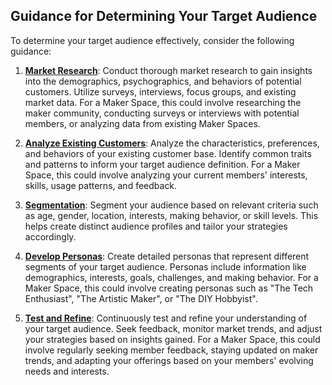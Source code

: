 ## Guidance for Determining Your Target Audience

To determine your target audience effectively, consider the following guidance:

1. [**Market Research**](https://github.com/mrthomware/MakerSpace/blob/main/MakerSpace/2.1_Determine_your_target_audience/Guidance%20for%20Determining%20your%20Target%20Audience/Market%20Research.md): Conduct thorough market research to gain insights into the demographics, psychographics, and behaviors of potential customers. Utilize surveys, interviews, focus groups, and existing market data. For a Maker Space, this could involve researching the maker community, conducting surveys or interviews with potential members, or analyzing data from existing Maker Spaces.

2. [**Analyze Existing Customers**](https://github.com/mrthomware/MakerSpace/blob/main/MakerSpace/2.1_Determine_your_target_audience/Guidance%20for%20Determining%20your%20Target%20Audience/Analyze%20Existing%20Customers.md): Analyze the characteristics, preferences, and behaviors of your existing customer base. Identify common traits and patterns to inform your target audience definition. For a Maker Space, this could involve analyzing your current members' interests, skills, usage patterns, and feedback.

3. [**Segmentation**](https://github.com/mrthomware/MakerSpace/blob/main/MakerSpace/2.1_Determine_your_target_audience/Guidance%20for%20Determining%20your%20Target%20Audience/Segmentation.md): Segment your audience based on relevant criteria such as age, gender, location, interests, making behavior, or skill levels. This helps create distinct audience profiles and tailor your strategies accordingly.

4. [**Develop Personas**](https://github.com/mrthomware/MakerSpace/blob/main/MakerSpace/2.1_Determine_your_target_audience/Guidance%20for%20Determining%20your%20Target%20Audience/Develop%20Personas.md): Create detailed personas that represent different segments of your target audience. Personas include information like demographics, interests, goals, challenges, and making behavior. For a Maker Space, this could involve creating personas such as "The Tech Enthusiast", "The Artistic Maker", or "The DIY Hobbyist".

5. [**Test and Refine**](https://github.com/mrthomware/MakerSpace/blob/main/MakerSpace/2.1_Determine_your_target_audience/Guidance%20for%20Determining%20your%20Target%20Audience/Test%20and%20Refine.md): Continuously test and refine your understanding of your target audience. Seek feedback, monitor market trends, and adjust your strategies based on insights gained. For a Maker Space, this could involve regularly seeking member feedback, staying updated on maker trends, and adapting your offerings based on your members' evolving needs and interests.
